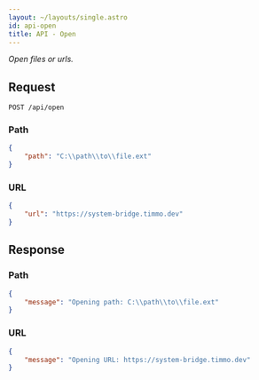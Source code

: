 ```yaml
---
layout: ~/layouts/single.astro
id: api-open
title: API - Open
---
```


_Open files or urls._

## Request

```http
POST /api/open
```

### Path

```json
{
    "path": "C:\\path\\to\\file.ext"
}
```

### URL

```json
{
    "url": "https://system-bridge.timmo.dev"
}
```

## Response

### Path

```json
{
    "message": "Opening path: C:\\path\\to\\file.ext"
}
```

### URL

```json
{
    "message": "Opening URL: https://system-bridge.timmo.dev"
}
```

